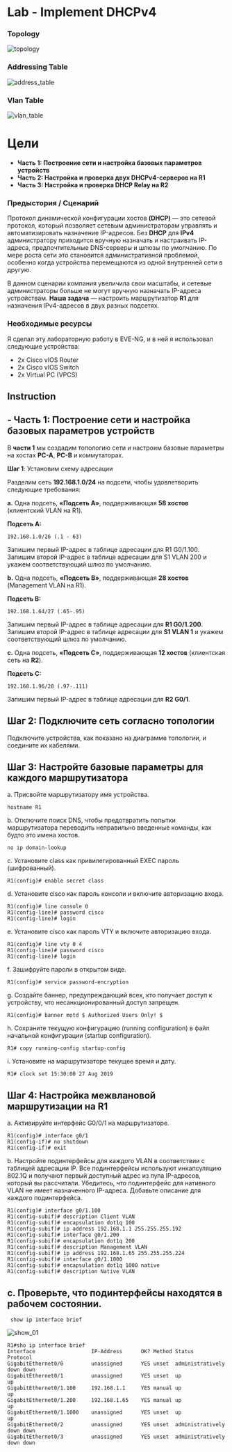 # Lab - Implement DHCPv4

### Topology

![topology](lab_05_topology.png)

### Addressing Table

![address_table](lab_05_addressing.png)


### Vlan Table

![vlan_table](lab_05_vlans.png)

# Цели

+ **Часть 1: Построение сети и настройка базовых параметров устройств**
+ **Часть 2: Настройка и проверка двух DHCPv4-серверов на R1**
+ **Часть 3: Настройка и проверка DHCP Relay на R2**

### **Предыстория / Сценарий**

Протокол динамической конфигурации хостов **(DHCP)** — это сетевой протокол, который позволяет сетевым администраторам управлять и автоматизировать назначение IP-адресов. Без **DHCP** для **IPv4** администратору приходится вручную назначать и настраивать IP-адреса, предпочтительные DNS-серверы и шлюзы по умолчанию. По мере роста сети это становится административной проблемой, особенно когда устройства перемещаются из одной внутренней сети в другую.

В данном сценарии компания увеличила свои масштабы, и сетевые администраторы больше не могут вручную назначать IP-адреса устройствам. **Наша задача** — настроить маршрутизатор **R1** для назначения IPv4-адресов в двух разных подсетях.

### Необходимые ресурсы

Я сделал эту лабораторную работу в EVE-NG, и в ней я использовал следующие устройства:

+ 2x Cisco vIOS Router
+ 2x Cisco vIOS Switch
+ 2x Virtual PC (VPCS)

## Instruction

## - **Часть 1: Построение сети и настройка базовых параметров устройств**

В **части 1** мы создадим топологию сети и настроим базовые параметры на хостах **PC-A**, **PC-B** и коммутаторах.

**Шаг 1**: Установим схему адресации

Разделим сеть **192.168.1.0/24** на подсети, чтобы удовлетворить следующие требования:

**a.** Одна подсеть, **«Подсеть A»**, поддерживающая **58 хостов** (клиентский VLAN на R1).

**Подсеть A:**
```
192.168.1.0/26 (.1 - 63)
```
Запишим первый IP-адрес в таблице адресации для R1 G0/1.100. Запишим второй IP-адрес в таблице адресации для S1 VLAN 200 и укажем соответствующий шлюз по умолчанию.

**b.** Одна подсеть, **«Подсеть B»**, поддерживающая **28 хостов** (Management VLAN на R1).

**Подсеть B:**
```
192.168.1.64/27 (.65-.95)
```
Запишим первый IP-адрес в таблице адресации для **R1 G0/1.200**. Запишим второй IP-адрес в таблице адресации для **S1 VLAN 1** и укажем соответствующий шлюз по умолчанию.

**c.** Одна подсеть, **«Подсеть C»**, поддерживающая **12 хостов** (клиентская сеть на **R2**).

**Подсеть C:**
```
192.168.1.96/28 (.97-.111)
```
Запишим первый IP-адрес в таблице адресации для **R2 G0/1**.

## **Шаг 2: Подключите сеть согласно топологии**

Подключите устройства, как показано на диаграмме топологии, и соедините их кабелями.

## **Шаг 3: Настройте базовые параметры для каждого маршрутизатора**

a. Присвойте маршрутизатору имя устройства.
```
hostname R1
```
b. Отключите поиск DNS, чтобы предотвратить попытки маршрутизатора переводить неправильно введенные команды, как будто это имена хостов.

```
no ip domain-lookup
```

c. Установите class как привилегированный EXEC пароль (шифрованный).

```
R1(config)# enable secret class
```

d. Установите cisco как пароль консоли и включите авторизацию входа.

```
R1(config)# line console 0
R1(config-line)# password cisco
R1(config-line)# login
```

e. Установите cisco как пароль VTY и включите авторизацию входа.

```
R1(config)# line vty 0 4
R1(config-line)# password cisco
R1(config-line)# login
```

f. Зашифруйте пароли в открытом виде.

```
R1(config)# service password-encryption
```

g. Создайте баннер, предупреждающий всех, кто получает доступ к устройству, что несанкционированный доступ запрещен.

```
R1(config)# banner motd $ Authorized Users Only! $
```

h. Сохраните текущую конфигурацию (running configuration) в файл начальной конфигурации (startup configuration).

```
R1# copy running-config startup-config
```

i. Установите на маршрутизаторе текущее время и дату.

```
R1# clock set 15:30:00 27 Aug 2019
```

## **Шаг 4: Настройка межвлановой маршрутизации на R1**

a. Активируйте интерфейс G0/0/1 на маршрутизаторе.

```
R1(config)# interface g0/1
R1(config-if)# no shutdown
R1(config-if)# exit
```

b. Настройте подинтерфейсы для каждого VLAN в соответствии с таблицей адресации IP. Все подинтерфейсы используют инкапсуляцию 802.1Q и получают первый доступный адрес из пула IP-адресов, который вы рассчитали. Убедитесь, что подинтерфейс для нативного VLAN не имеет назначенного IP-адреса. Добавьте описание для каждого подинтерфейса.

```
R1(config)# interface g0/1.100
R1(config-subif)# description Client VLAN
R1(config-subif)# encapsulation dot1q 100
R1(config-subif)# ip address 192.168.1.1 255.255.255.192
R1(config-subif)# interface g0/1.200
R1(config-subif)# encapsulation dot1q 200
R1(config-subif)# description Management VLAN
R1(config-subif)# ip address 192.168.1.65 255.255.255.224
R1(config-subif)# interface g0/1.1000
R1(config-subif)# encapsulation dot1q 1000 native
R1(config-subif)# description Native VLAN
```

## **c. Проверьте, что подинтерфейсы находятся в рабочем состоянии.**

```
 show ip interface brief
```

![show_01](lab_05_show_01.png)

```
R1#sho ip interface brief
Interface                  IP-Address      OK? Method Status                Protocol
GigabitEthernet0/0         unassigned      YES unset  administratively down down
GigabitEthernet0/1         unassigned      YES unset  up                    up
GigabitEthernet0/1.100     192.168.1.1     YES manual up                    up
GigabitEthernet0/1.200     192.168.1.65    YES manual up                    up
GigabitEthernet0/1.1000    unassigned      YES unset  up                    up
GigabitEthernet0/2         unassigned      YES unset  administratively down down
GigabitEthernet0/3         unassigned      YES unset  administratively down down
```